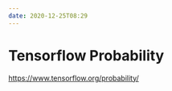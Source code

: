 ```yaml
---
date: 2020-12-25T08:29
---
```


# Tensorflow Probability

<https://www.tensorflow.org/probability/>
